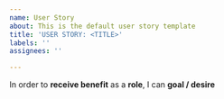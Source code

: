 ```yaml
---
name: User Story
about: This is the default user story template
title: 'USER STORY: <TITLE>'
labels: ''
assignees: ''

---
```


In order to **receive benefit** as a **role**, I can **goal / desire**
